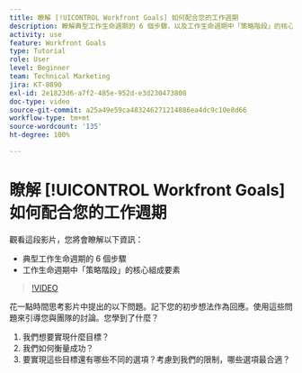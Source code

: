 ```yaml
---
title: 瞭解 [!UICONTROL Workfront Goals] 如何配合您的工作週期
description: 瞭解典型工作生命週期的 6 個步驟，以及工作生命週期中「策略階段」的核心組成要素。
activity: use
feature: Workfront Goals
type: Tutorial
role: User
level: Beginner
team: Technical Marketing
jira: KT-8890
exl-id: 2e1823d6-a7f2-485e-952d-e3d230473808
doc-type: video
source-git-commit: a25a49e59ca483246271214886ea4dc9c10e8d66
workflow-type: tm+mt
source-wordcount: '135'
ht-degree: 100%

---
```


# 瞭解 [!UICONTROL Workfront Goals] 如何配合您的工作週期

觀看這段影片，您將會瞭解以下資訊：

* 典型工作生命週期的 6 個步驟
* 工作生命週期中「策略階段」的核心組成要素

>[!VIDEO](https://video.tv.adobe.com/v/335184/?quality=12&learn=on)

<!--
Your turn graphic
-->

花一點時間思考影片中提出的以下問題。記下您的初步想法作為回應。使用這些問題來引導您與團隊的討論。您學到了什麼？

1. 我們想要實現什麼目標？
1. 我們如何衡量成功？
1. 要實現這些目標還有哪些不同的選項？考慮到我們的限制，哪些選項最合適？
